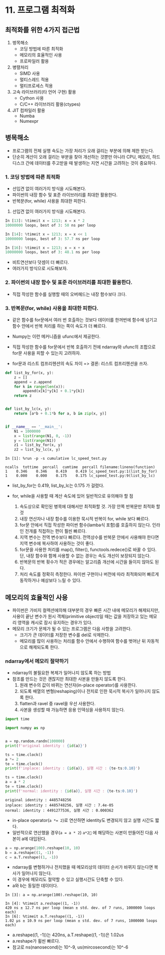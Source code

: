 # 11. 프로그램 최적화

## 최적화를 위한 4가지 접근법
1. 벙목해소
    * 코딩 방법에 따른 최적화
    * 메모리의 효율적인 사용
    * 프로파일러 활용
2. 병렬처리
    * SIMD 사용
    * 멀티스레드 적용
    * 멀티프로세스 적용
3. 고속 라이브러리(타 언어 구현) 활용
    * Cython 사용
    * C/C++ 라이브러리 활용(ctypes)
4. JIT 컴파일러 활용
    * Numba
    * Numexpr

## 병목해소
* 프로그램의 전체 실행 속도는 가장 처리가 오래 걸리는 부분에 의해 제한 받는다.
* 단순히 계산이 오래 걸리는 부분을 찾아 개선하는 것뿐만 아니라 CPU, 메모리, 하드디스크 간에 데이터를 주고받을 때 발생하는 지연 시간을 고려하는 것이 중요하다.

### 1. 코딩 방법에 따른 최적화
* 선입견 없이 여러가지 방식을 시도해본다.
* 파이썬의 내장 함수 및 표준 라이브러리를 최대한 활용한다.
* 반복문(for, while) 사용을 최대한 피한다.

1. 선입견 없이 여러가지 방식을 시도해본다.
```py
In [13]: %timeit x = 1213; x = x * 2
10000000 loops, best of 3: 50 ns per loop

In [14]: %timeit x = 1213; x = x << 1
10000000 loops, best of 3: 57.7 ns per loop

In [16]: %timeit x = 1213; x = x + x
10000000 loops, best of 3: 48.1 ns per loop
```
* 비트연산보다 덧셈이 더 빠르다.
* 여러가지 방식으로 시도해보자.

### 2. 파이썬의 내장 함수 및 표준 라이브러리를 최대한 활용한다.
* 직접 작성한 함수를 실행할 때의 오버헤드는 내장 함수보다 크다.

### 3. 반복문(for, while) 사용을 최대한 피한다.
* 같은 함수를 for문에서 여러 번 호출하는 것보다 데이터를 한꺼번에 함수에 넘기고 함수 안에서 반복 처리를 하는 쪽이 속도가 더 빠르다.
* Numpy는 이런 메커니즘을 ufunc에서 제공한다.
* 직접 작성한 함수를 for문에서 반복 호출하기 전에 ndarray와 ufunc의 조합으로 for문 사용을 피할 수 있는지 고려하자.

* for문과 리스트 컴프리헨션의 속도 차이 => 결론: 리스트 컴프리헨션을 쓰자.
```py
def list_by_for(x, y):
    z = []
    append = z.append
    for k in range(len(x)):
        append(x[k]*y[k] + 0.1*y[k])
    return z


def list_by_lc(x, y):
    return [a*b + 0.1*b for a, b in zip(x, y)]


if __name__ == '__main__':
    N1 = 1000000
    x = list(range(N1, 0, -1))
    y = list(range(N1))
    z1 = list_by_for(x, y)
    z2 = list_by_lc(x, y)

```

```
In [1]: %run -p -s cumulative lc_speed_test.py

ncalls  tottime  percall  cumtime  percall filename:lineno(function)
1    0.346    0.346    0.419    0.419 lc_speed_test.py:1(list_by_for)
1    0.000    0.000    0.175    0.175 lc_speed_test.py:9(list_by_lc)
```

* list_by_for는 0.419, list_by_lc는 0.175 가 걸렸다.

* for, while을 사용할 때 계산 속도에 있어 일반적으로 유의해야 할 점
    1. 속도상으로 확인된 병목에 대해서만 최적화할 것. 가장 안쪽 반복문만 최적화 할 것
    2. 내장 연산자나 내장 함수를 이용한 묵시적 반복이 for, while 보다 빠르다.
    3. for문 안에서 직접 작성한 파이썬 함수(lamba식 포함)를 호출하지 않는다. 인라인 전개를 직접하는 편이 훨씬 빠르다.
    4. 지역 변수는 전역 변수보다 빠르다. 전역상수를 반복문 안에서 사용해야 한다면 지역 변수에 복사하여 사용하는 것이 좋다.
    5. for문을 사용한 처리를 map(), filter(), functools.redece()로 바꿀 수 있다. 단, 내장 함수와 함께 사용할 수 없는 경우는 속도 개선이 보장되지 않는다.
    6. 반복문의 반복 횟수가 적은 경우에는 알고리즘 개선에 시간을 들이지 않아도 된다.
    7. 처리 속도를 정확히 측정한다. 파이썬 구현이나 버전에 따라 최적화되어 빠르게 동작하거나 예상보다 느릴 수 있다.

## 메모리의 효율적인 사용
* 파이썬은 가비지 컬렉션에의해 대부분의 경우 빠른 시간 내에 메모리가 해제되지만, 사용이 끝난 변수가 원시 객체(primitive object)일 때는 값을 저장하고 있는 메모리 영역을 캐시로 잠시 유지하는 경우가 있다.
* 메모리 크기가 문제가 될 수 있는 프로그램은 다음 사항을 고려한다.
    * 크기가 큰 데이터를 저장한 변수를 del로 삭제한다.
    * 메모리를 많이 사용하는 처리를 함수 안에서 수행하여 함수를 벗어난 뒤 자동적으로 해제되도록 한다.

### ndarray에서 메모리 절약하기
* ndarray의 불필요한 복제가 일어나지 않도록 하는 방법
* 참조를 만드는 것은 괜찮지만 최대한 사본을 만들지 않도록 한다.
    1. 원래 변수의 값이 바뀌는 연산자(in-place operator)를 사용한다.
    2. 되도록 배열의 변형(reshaping)이나 전치로 인한 묵시적 복사가 일어나지 않도록 한다.
    3. flatten과 ravel 중 ravel을 우선 사용한다.
    4. 사본을 생성할 때 가능하면 응용 인덱싱을 사용하지 않는다.

```py
import time

import numpy as np


a = np.random.randn(100000)
print(f'original identity : {id(a)}')

ts = time.clock()
a *= 2
te = time.clock()
print(f'inplace: identity : {id(a)}, 실행 시간 : {te-ts:0.10}')

ts = time.clock()
a = a * 2
te = time.clock()
print(f'normal: identity : {id(a)}, 실행 시간 : {te-ts:0.10}')
```

```
original identity : 4485748256
inplace: identity : 4485748256, 실행 시간 : 7.4e-05
normal: identity : 4491277536, 실행 시간 : 0.000362
```
* in-place operator(`a *= 2`)로 연산하면 identity도 변경되지 않고 실행 시간도 짧다.
* 일반적으로 연산했을 경우(`a = a * 2`) `a*2` 에 해당하는 사본이 만들어진 다음 사본이 a에 대입된다.

```py
a = np.arange(100).reshape(10, 10)
b = a.reshape((1, -1))
c = a.T.reshape((1, -1))
```
* ndarray를 변형하거나 전치했을 때 메모리상의 데이터 순서가 바뀌지 않는다면 복사가 일어나지 않는다.
* 이 경우에 메모리도 절약할 수 있고 실행시간도 단축할 수 있다.
* a와 b는 동일한 데이터다.

```
In [3]: a = np.arange(100).reshape(10, 10)

In [4]: %timeit a.reshape((1, -1))
420 ns ± 12.7 ns per loop (mean ± std. dev. of 7 runs, 1000000 loops each)
In [6]: %timeit a.T.reshape((1, -1))
1.02 µs ± 10.9 ns per loop (mean ± std. dev. of 7 runs, 1000000 loops each)
```
* a.reshape((1, -1))는 420ns, a.T.reshape((1, -1))은 1.02us
* a.reshape가 휠씬 빠르다.
* 참고로 ns(nanosecond)는 10^-9, us(mircosecond)는 10^-6
